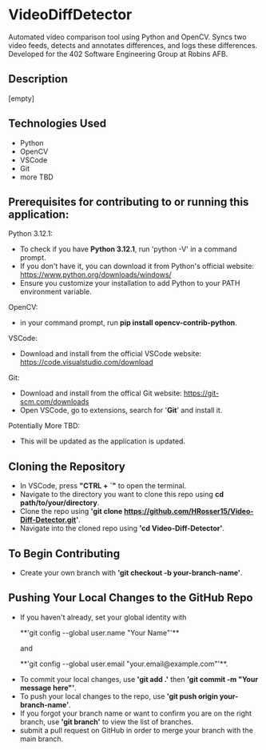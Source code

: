 # VideoDiffDetector
Automated video comparison tool using Python and OpenCV. Syncs two video feeds, detects and annotates differences, and logs these differences. Developed for the 402 Software Engineering Group at Robins AFB.

## Description
[empty]

## Technologies Used
- Python
- OpenCV
- VSCode
- Git
- more TBD

## Prerequisites for contributing to or running this application:
Python 3.12.1: 
- To check if you have **Python 3.12.1**, run 'python -V' in a command prompt.
- If you don't have it, you can download it from Python's official website: https://www.python.org/downloads/windows/
- Ensure you customize your installation to add Python to your PATH environment variable.

OpenCV: 
- in your command prompt, run **pip install opencv-contrib-python**.
<!--- once it finishes, run **pip install caer** -->

VSCode:
- Download and install from the official VSCode website: https://code.visualstudio.com/download

Git: 
- Download and install from the offical Git website: https://git-scm.com/downloads
- Open VSCode, go to extensions, search for '**Git**' and install it.

Potentially More TBD:
- This will be updated as the application is updated.


## Cloning the Repository
- In VSCode, press **"CTRL + `"** to open the terminal.
- Navigate to the directory you want to clone this repo using **cd path/to/your/directory**.
- Clone the repo using **'git clone https://github.com/HRosser15/Video-Diff-Detector.git'**.
- Navigate into the cloned repo using **'cd Video-Diff-Detector'**.

## To Begin Contributing
- Create your own branch with **'git checkout -b your-branch-name'**.

## Pushing Your Local Changes to the GitHub Repo
- If you haven't already, set your global identity with
    <p>**'git config --global user.name "Your Name"'** </p>
    and
    <p>**'git config --global user.email "your.email@example.com"'**.</p>
- To commit your local changes, use **'git add .'** then **'git commit -m "Your message here"'**.
- To push your local changes to the repo, use **'git push origin your-branch-name'**.
- If you forgot your branch name or want to confirm you are on the right branch, use **'git branch'** to view the list of branches.
- submit a pull request on GitHub in order to merge your branch with the main branch.

